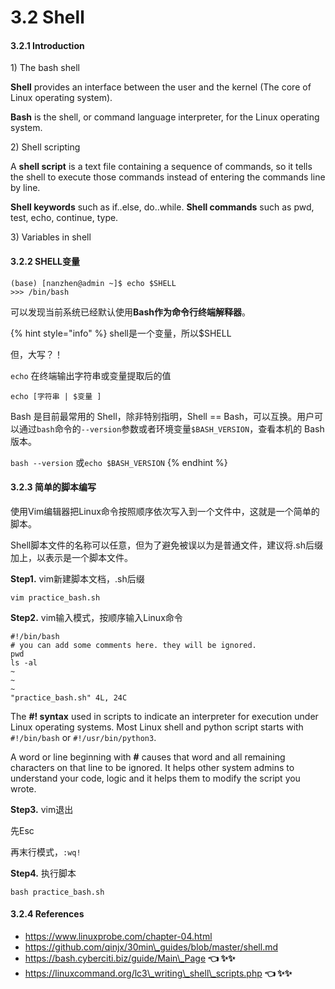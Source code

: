 # 3.2 Shell

#### 3.2.1 Introduction

1\) The bash shell

**Shell** provides an interface between the user and the kernel \(The core of Linux operating system\).

**Bash** is the shell, or command language interpreter, for the Linux operating system. 

2\) Shell scripting

A **shell script** is a text file containing a sequence of commands, so it tells the shell to execute those commands instead of entering the commands line by line.

**Shell keywords** such as if..else, do..while. **Shell commands** such as pwd, test, echo, continue, type.

3\) Variables in shell





#### 3.2.2 SHELL变量

```text
(base) [nanzhen@admin ~]$ echo $SHELL
>>> /bin/bash
```

可以发现当前系统已经默认使用**Bash作为命令行终端解释器**。

{% hint style="info" %}
shell是一个变量，所以$SHELL

但，大写？！

`echo` 在终端输出字符串或变量提取后的值

`echo [字符串 | $变量 ]`

Bash 是目前最常用的 Shell，除非特别指明，Shell == Bash，可以互换。用户可以通过`bash`命令的`--version`参数或者环境变量`$BASH_VERSION`，查看本机的 Bash 版本。

`bash --version` 或`echo $BASH_VERSION`
{% endhint %}

#### **3.2.3** 简单的脚本编写

使用Vim编辑器把Linux命令按照顺序依次写入到一个文件中，这就是一个简单的脚本。

Shell脚本文件的名称可以任意，但为了避免被误以为是普通文件，建议将.sh后缀加上，以表示是一个脚本文件。

**Step1.** vim新建脚本文档，.sh后缀

`vim practice_bash.sh`

**Step2.** vim输入模式，按顺序输入Linux命令

```text
#!/bin/bash
# you can add some comments here. they will be ignored.
pwd
ls -al
~                                                                                                                   
~  
~                                                                                                                 
"practice_bash.sh" 4L, 24C    
```

The **\#! syntax** used in scripts to indicate an interpreter for execution under Linux operating systems. Most Linux shell and python script starts with `#!/bin/bash` or `#!/usr/bin/python3`. 

A word or line beginning with **\#** causes that word and all remaining characters on that line to be ignored. It helps other system admins to understand your code, logic and it helps them to modify the script you wrote.

**Step3.** vim退出

先Esc

再末行模式，`:wq!`

**Step4.** 执行脚本

`bash practice_bash.sh`



#### 3.2.4 References

* https://www.linuxprobe.com/chapter-04.html
* https://github.com/qinjx/30min\_guides/blob/master/shell.md
* https://bash.cyberciti.biz/guide/Main\_Page  **👈  ✨✨**  
* https://linuxcommand.org/lc3\_writing\_shell\_scripts.php **👈  ✨✨** 



